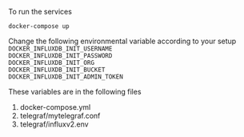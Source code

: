 To run the services
```
docker-compose up
```

Change the following environmental variable according to your setup<br>
`DOCKER_INFLUXDB_INIT_USERNAME`<br>
`DOCKER_INFLUXDB_INIT_PASSWORD`<br>
`DOCKER_INFLUXDB_INIT_ORG`<br>
`DOCKER_INFLUXDB_INIT_BUCKET`<br>
`DOCKER_INFLUXDB_INIT_ADMIN_TOKEN`

These variables are in the following files
1. docker-compose.yml
2. telegraf/mytelegraf.conf
3. telegraf/influxv2.env